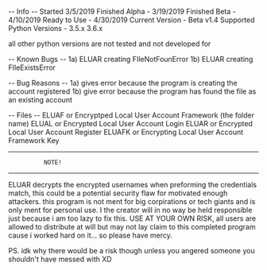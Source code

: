 -- Info --
Started 3/5/2019
Finished Alpha - 3/19/2019
Finished Beta - 4/10/2019
Ready to Use - 4/30/2019
Current Version - Beta v1.4
Supported Python Versions - 3.5.x
                            3.6.x

all other python versions are not tested and not developed for

-- Known Bugs --
1a) ELUAR creating FIleNotFounError
1b) ELUAR creating FIleExistsError

-- Bug Reasons --
1a) gives error because the program is creating the account registered
1b) give error because the program has found the file as an existing account

-- Files --
ELUAF or Encryptped Local User Account Framework (the folder name)
ELUAL or Encrypted Local User Account Login
ELUAR or Encrypted Local User Account Register
ELUAFK or Encrypting Local User Account Framework Key

--------------------------------
              NOTE!
--------------------------------
ELUAR decrypts the encrypted usernames when 
preforming the credentials match, this could
be a potential security flaw for motivated 
enough attackers. this program is not ment
for big corpirations or tech giants and is only
ment for personal use. I the creator will in no
way be held responsible just because i am too 
lazy to fix this. USE AT YOUR OWN RISK, all users
are allowed to distribute at will but may not lay 
claim to this completed program cause i worked hard 
on it... so please have mercy.

PS. idk why there would be a risk though unless you 
angered someone you shouldn't have messed with XD
